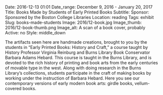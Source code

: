 Date: 2016-12-13 01:01 
Date_range: December 9, 2016 - January 20, 2017
Title: Books Made by Students of Early Printed Books
Subtitle: 
Sponsor: Sponsored by the Boston College Libraries
Location: reading
Tags: exhibit
Slug: books-made-students
Image: 2016/12-book.jpg
Image_thumb: 2016/12-book-thumb.png
Image_alt: A scan of a book cover, probably
Active: no
Style: middle_down

The artifacts seen here are handmade creations, brought to you by the students in “Early Printed Books: History and Craft,” a course taught by History Professor Virginia Reinburg and Burns Library Book Conservator Barbara Adams Hebard. This course is taught in the Burns Library, and is devoted to the rich history of printing and book arts from the early centuries of movable type in the west. Along with doing research in the Burns Library’s collections, students participate in the craft of making books by working under the instruction of Barbara Hebard. Here you see our contemporary versions of early modern book arts: girdle books, vellum-covered books.